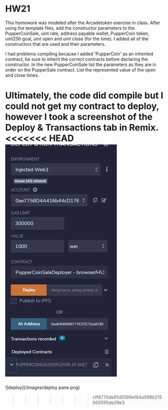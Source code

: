 # HW21
This homework was modeled after the Arcadetoken exercise in class. After using the template files, add the constructor parameters to the PupperCoinSale, uint rate, address payable wallet, PupperCoin token, uint256 goal, uint open and uint close (for the time). I added all of the constructors that are used and their parameters.

I had problems compiling because I added 'PupperCoin' as an inherited contract, be sure to inherit the correct contracts before declaring the constructor.
In the new PupperCoinSale list the parameters as they are in order on the PupperSale contract. List the represented value of the open and close times. 

Ultimately, the code did compile but I could not get my contract to deploy, however I took a screenshot of the Deploy & Transactions tab in Remix. 
<<<<<<< HEAD
![deploy](images/deploy_pane.png)
=======
![deploy](/images/deploy pane.png)
>>>>>>> cff8770de61d5599ef84a098b215063595de39e3
